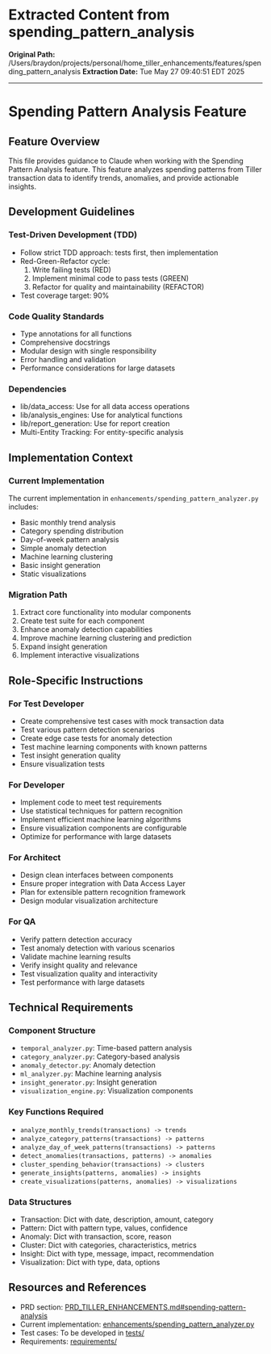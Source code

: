 # Extracted Content from spending_pattern_analysis

**Original Path:** /Users/braydon/projects/personal/home_tiller_enhancements/features/spending_pattern_analysis
**Extraction Date:** Tue May 27 09:40:51 EDT 2025

---

# Spending Pattern Analysis Feature

## Feature Overview
This file provides guidance to Claude when working with the Spending Pattern Analysis feature. This feature analyzes spending patterns from Tiller transaction data to identify trends, anomalies, and provide actionable insights.

## Development Guidelines

### Test-Driven Development (TDD)
- Follow strict TDD approach: tests first, then implementation
- Red-Green-Refactor cycle:
  1. Write failing tests (RED)
  2. Implement minimal code to pass tests (GREEN)
  3. Refactor for quality and maintainability (REFACTOR)
- Test coverage target: 90%

### Code Quality Standards
- Type annotations for all functions
- Comprehensive docstrings
- Modular design with single responsibility
- Error handling and validation
- Performance considerations for large datasets

### Dependencies
- lib/data_access: Use for all data access operations
- lib/analysis_engines: Use for analytical functions
- lib/report_generation: Use for report creation
- Multi-Entity Tracking: For entity-specific analysis

## Implementation Context

### Current Implementation
The current implementation in `enhancements/spending_pattern_analyzer.py` includes:
- Basic monthly trend analysis
- Category spending distribution
- Day-of-week pattern analysis
- Simple anomaly detection
- Machine learning clustering
- Basic insight generation
- Static visualizations

### Migration Path
1. Extract core functionality into modular components
2. Create test suite for each component
3. Enhance anomaly detection capabilities
4. Improve machine learning clustering and prediction
5. Expand insight generation
6. Implement interactive visualizations

## Role-Specific Instructions

### For Test Developer
- Create comprehensive test cases with mock transaction data
- Test various pattern detection scenarios
- Create edge case tests for anomaly detection
- Test machine learning components with known patterns
- Test insight generation quality
- Ensure visualization tests

### For Developer
- Implement code to meet test requirements
- Use statistical techniques for pattern recognition
- Implement efficient machine learning algorithms
- Ensure visualization components are configurable
- Optimize for performance with large datasets

### For Architect
- Design clean interfaces between components
- Ensure proper integration with Data Access Layer
- Plan for extensible pattern recognition framework
- Design modular visualization architecture

### For QA
- Verify pattern detection accuracy
- Test anomaly detection with various scenarios
- Validate machine learning results
- Verify insight quality and relevance
- Test visualization quality and interactivity
- Test performance with large datasets

## Technical Requirements

### Component Structure
- `temporal_analyzer.py`: Time-based pattern analysis
- `category_analyzer.py`: Category-based analysis
- `anomaly_detector.py`: Anomaly detection
- `ml_analyzer.py`: Machine learning analysis
- `insight_generator.py`: Insight generation
- `visualization_engine.py`: Visualization components

### Key Functions Required
- `analyze_monthly_trends(transactions) -> trends`
- `analyze_category_patterns(transactions) -> patterns`
- `analyze_day_of_week_patterns(transactions) -> patterns`
- `detect_anomalies(transactions, patterns) -> anomalies`
- `cluster_spending_behavior(transactions) -> clusters`
- `generate_insights(patterns, anomalies) -> insights`
- `create_visualizations(patterns, anomalies) -> visualizations`

### Data Structures
- Transaction: Dict with date, description, amount, category
- Pattern: Dict with pattern type, values, confidence
- Anomaly: Dict with transaction, score, reason
- Cluster: Dict with categories, characteristics, metrics
- Insight: Dict with type, message, impact, recommendation
- Visualization: Dict with type, data, options

## Resources and References
- PRD section: [PRD_TILLER_ENHANCEMENTS.md#spending-pattern-analysis](/PRD_TILLER_ENHANCEMENTS.md)
- Current implementation: [enhancements/spending_pattern_analyzer.py](/enhancements/spending_pattern_analyzer.py)
- Test cases: To be developed in [tests/](/features/spending_pattern_analysis/tests/)
- Requirements: [requirements/](/features/spending_pattern_analysis/requirements/)